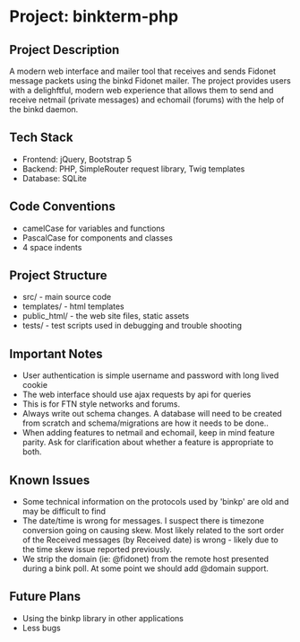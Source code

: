 # Project: binkterm-php

## Project Description

A modern web interface and mailer tool that receives and sends Fidonet message packets using the binkd Fidonet mailer.  The project
provides users with a delighftful, modern web experience that allows them to send and receive netmail (private messages) and echomail (forums) with the help of the binkd daemon.

## Tech Stack

 - Frontend: jQuery, Bootstrap 5
 - Backend: PHP, SimpleRouter request library, Twig templates
 - Database: SQLite
 

## Code Conventions

 - camelCase for variables and functions
 - PascalCase for components and classes
 - 4 space indents

## Project Structure

 - src/ - main source code
 - templates/ - html templates
 - public_html/ - the web site files, static assets
 - tests/ - test scripts used in debugging and trouble shooting

## Important Notes
 - User authentication is simple username and password with long lived cookie
 - The web interface should use ajax requests by api for queries
 - This is for FTN style networks and forums.  
 - Always write out schema changes. A database will need to be created from scratch and schema/migrations are how it needs to be done..
 - When adding features to netmail and echomail, keep in mind feature parity.  Ask for clarification about whether a feature is appropriate to both. 
 
## Known Issues
 - Some technical information on the protocols used by 'binkp' are old and may be difficult to find
 - The date/time is wrong for messages.  I suspect there is timezone conversion going on causing skew.  Most likely related to the sort order of the Received messages (by Received date) is wrong - likely due to the time skew issue reported previously.
 - We strip the domain (ie: @fidonet) from the remote host presented during a bink poll.  At some point we should add @domain support.

## Future Plans
 - Using the binkp library in other applications
 - Less bugs
  
  
